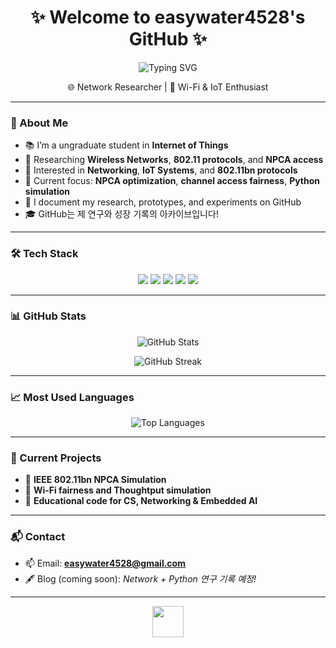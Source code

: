 <h1 align="center">✨ Welcome to easywater4528's GitHub ✨</h1>
<p align="center">
  <img src="https://readme-typing-svg.herokuapp.com?font=Fira+Code&weight=500&size=20&pause=1000&color=FF69B4&center=true&width=420&lines=🌼+Hi+I'm+Jisoo+Lee+🌼;" alt="Typing SVG" />
</p>


<p align="center">
   🌐 Network Researcher | 📡 Wi-Fi & IoT Enthusiast
</p>

---

### 🚀 About Me

- 📚 I’m a ungraduate student in **Internet of Things**  
- 📡 Researching **Wireless Networks**, **802.11 protocols**, and **NPCA access**  
- 🧠 Interested in **Networking**, **IoT Systems**, and **802.11bn protocols**  
- 🔬 Current focus: **NPCA optimization**, **channel access fairness**, **Python simulation**
- 📝 I document my research, prototypes, and experiments on GitHub  
- 🎓 GitHub는 제 연구와 성장 기록의 아카이브입니다!

---

### 🛠️ Tech Stack

<p align="center">
  <img src="https://img.shields.io/badge/Python-FFE873?style=for-the-badge&logo=python&logoColor=4B8BBE"/>
  <img src="https://img.shields.io/badge/MongoDB-A6E3A1?style=for-the-badge&logo=mongodb&logoColor=white"/>
  <img src="https://img.shields.io/badge/Node.js-C0F0D4?style=for-the-badge&logo=node.js&logoColor=white"/>
  <img src="https://img.shields.io/badge/RaspberryPi-FFB7CE?style=for-the-badge&logo=raspberrypi&logoColor=white"/>
  <img src="https://img.shields.io/badge/VSCode-ADD8E6?style=for-the-badge&logo=visualstudiocode&logoColor=white"/>
</p>

---

### 📊 GitHub Stats

<p align="center">
  <img src="https://github-readme-stats.vercel.app/api?username=easywater4528&show_icons=true&theme=tokyonight&title_color=F48FB1&icon_color=FFD1DC" alt="GitHub Stats" />
</p>

<p align="center">
  <img src="https://github-readme-streak-stats.herokuapp.com/?user=easywater4528&theme=tokyonight&ring=FF69B4&fire=FF69B4&currStreakLabel=FFB6C1" alt="GitHub Streak" />
</p>



---

### 📈 Most Used Languages

<p align="center">
  <img src="https://github-readme-stats.vercel.app/api/top-langs/?username=easywater4528&layout=compact&theme=tokyonight&title_color=FFB6C1" alt="Top Languages" />
</p>

---

### 🧠 Current Projects

- 📡 **IEEE 802.11bn NPCA Simulation**
- 🤖 **Wi-Fi fairness and Thoughtput simulation**
- 📘 **Educational code for CS, Networking & Embedded AI**

---

### 📬 Contact

- 📫 Email: **easywater4528@gmail.com**  
- 🖋️ Blog (coming soon): *Network + Python 연구 기록 예정!*

---

<p align="center">
  <img src="https://komarev.com/ghpvc/?username=easywater4528&label=✨+visitors+✨&color=F484C2" height="50"/>
</p>


